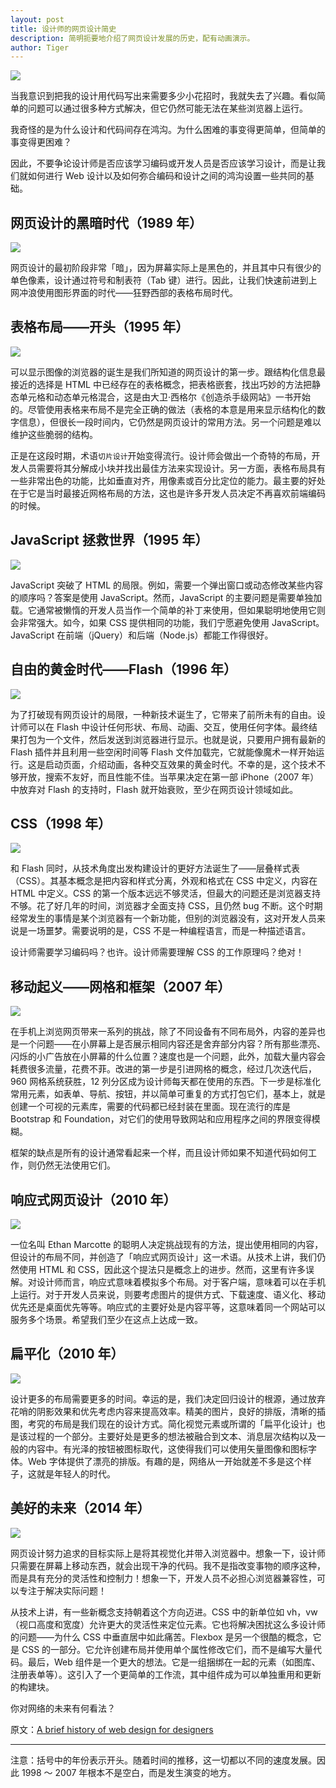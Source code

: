 ```yaml
---
layout: post
title: 设计师的网页设计简史
description: 简明扼要地介绍了网页设计发展的历史，配有动画演示。
author: Tiger
---
```

![](../images/2018-08-25/0.1.jpg)

当我意识到把我的设计用代码写出来需要多少小花招时，我就失去了兴趣。看似简单的问题可以通过很多种方式解决，但它仍然可能无法在某些浏览器上运行。

我奇怪的是为什么设计和代码间存在鸿沟。为什么困难的事变得更简单，但简单的事变得更困难？

因此，不要争论设计师是否应该学习编码或开发人员是否应该学习设计，而是让我们就如何进行 Web 设计以及如何弥合编码和设计之间的鸿沟设置一些共同的基础。

## 网页设计的黑暗时代（1989 年）

![](../images/2018-08-25/1.1.gif)

网页设计的最初阶段非常「暗」，因为屏幕实际上是黑色的，并且其中只有很少的单色像素，设计通过符号和制表符（Tab 键）进行。因此，让我们快速前进到上网冲浪使用图形界面的时代——狂野西部的表格布局时代。

## 表格布局——开头（1995 年）

![](../images/2018-08-25/2.1.gif)

可以显示图像的浏览器的诞生是我们所知道的网页设计的第一步。跟结构化信息最接近的选择是 HTML 中已经存在的表格概念，把表格嵌套，找出巧妙的方法把静态单元格和动态单元格混合，这是由大卫·西格尔《创造杀手级网站》一书开始的。尽管使用表格来布局不是完全正确的做法（表格的本意是用来显示结构化的数字信息），但很长一段时间内，它仍然是网页设计的常用方法。另一个问题是难以维护这些脆弱的结构。

正是在这段时期，术语`切片设计`开始变得流行。设计师会做出一个奇特的布局，开发人员需要将其分解成小块并找出最佳方法来实现设计。另一方面，表格布局具有一些非常出色的功能，比如垂直对齐，用像素或百分比定位的能力。最主要的好处在于它是当时最接近网格布局的方法，这也是许多开发人员决定不再喜欢前端编码的时候。

## JavaScript 拯救世界（1995 年）

![](../images/2018-08-25/3.1.gif)

JavaScript 突破了 HTML 的局限。例如，需要一个弹出窗口或动态修改某些内容的顺序吗？答案是使用 JavaScript。然而，JavaScript 的主要问题是需要单独加载。它通常被懒惰的开发人员当作一个简单的补丁来使用，但如果聪明地使用它则会非常强大。如今，如果 CSS 提供相同的功能，我们宁愿避免使用 JavaScript。
JavaScript 在前端（jQuery）和后端（Node.js）都能工作得很好。

## 自由的黄金时代——Flash（1996 年）

![](../images/2018-08-25/4.1.gif)

为了打破现有网页设计的局限，一种新技术诞生了，它带来了前所未有的自由。设计师可以在 Flash 中设计任何形状、布局、动画、交互，使用任何字体。最终结果打包为一个文件，然后发送到浏览器进行显示。也就是说，只要用户拥有最新的 Flash 插件并且利用一些空闲时间等 Flash 文件加载完，它就能像魔术一样开始运行。这是启动页面，介绍动画，各种交互效果的黄金时代。不幸的是，这个技术不够开放，搜索不友好，而且性能不佳。当苹果决定在第一部 iPhone（2007 年）中放弃对 Flash 的支持时，Flash 就开始衰败，至少在网页设计领域如此。

## CSS（1998 年）

![](../images/2018-08-25/5.1.gif)

和 Flash 同时，从技术角度出发构建设计的更好方法诞生了——层叠样式表（CSS）。其基本概念是把内容和样式分离，外观和格式在 CSS 中定义，内容在 HTML 中定义。CSS 的第一个版本远远不够灵活，但最大的问题还是浏览器支持不够。花了好几年的时间，浏览器才全面支持 CSS，且仍然 bug 不断。这个时期经常发生的事情是某个浏览器有一个新功能，但别的浏览器没有，这对开发人员来说是一场噩梦。需要说明的是，CSS 不是一种编程语言，而是一种描述语言。

设计师需要学习编码吗？也许。设计师需要理解 CSS 的工作原理吗？绝对！

## 移动起义——网格和框架（2007 年）

![](../images/2018-08-25/6.1.gif)

在手机上浏览网页带来一系列的挑战，除了不同设备有不同布局外，内容的差异也是一个问题——在小屏幕上是否展示相同内容还是舍弃部分内容？所有那些漂亮、闪烁的小广告放在小屏幕的什么位置？速度也是一个问题，此外，加载大量内容会耗费很多流量，花费不菲。改进的第一步是引进网格的概念，经过几次迭代后，960 网格系统获胜，12 列分区成为设计师每天都在使用的东西。下一步是标准化常用元素，如表单、导航、按钮，并以简单可重复的方式打包它们，基本上，就是创建一个可视的元素库，需要的代码都已经封装在里面。现在流行的库是 Bootstrap 和 Foundation，对它们的使用导致网站和应用程序之间的界限变得模糊。

框架的缺点是所有的设计通常看起来一个样，而且设计师如果不知道代码如何工作，则仍然无法使用它们。

## 响应式网页设计（2010 年）

![](../images/2018-08-25/7.1.gif)

一位名叫 Ethan Marcotte 的聪明人决定挑战现有的方法，提出使用相同的内容，但设计的布局不同，并创造了「响应式网页设计」这一术语。从技术上讲，我们仍然使用 HTML 和 CSS，因此这个提法只是概念上的进步。然而，这里有许多误解。对设计师而言，响应式意味着模拟多个布局。对于客户端，意味着可以在手机上运行。对于开发人员来说，则要考虑图片的提供方式、下载速度、语义化、移动优先还是桌面优先等等。响应式的主要好处是内容平等，这意味着同一个网站可以服务多个场景。希望我们至少在这点上达成一致。

## 扁平化（2010 年）

![](../images/2018-08-25/8.1.gif)

设计更多的布局需要更多的时间。幸运的是，我们决定回归设计的根源，通过放弃花哨的阴影效果和优先考虑内容来提高效率。精美的图片，良好的排版，清晰的插图，考究的布局是我们现在的设计方式。简化视觉元素或所谓的「扁平化设计」也是该过程的一个部分。主要好处是更多的想法被融合到文本、消息层次结构以及一般的内容中。有光泽的按钮被图标取代，这使得我们可以使用矢量图像和图标字体。Web 字体提供了漂亮的排版。有趣的是，网络从一开始就差不多是这个样子，这就是年轻人的时代。

## 美好的未来（2014 年）

![](../images/2018-08-25/9.1.gif)

网页设计努力追求的目标实际上是将其视觉化并带入浏览器中。想象一下，设计师只需要在屏幕上移动东西，就会出现干净的代码。我不是指改变事物的顺序这种，而是具有充分的灵活性和控制力！想象一下，开发人员不必担心浏览器兼容性，可以专注于解决实际问题！

从技术上讲，有一些新概念支持朝着这个方向迈进。CSS 中的新单位如 vh，vw（视口高度和宽度）允许更大的灵活性来定位元素。它也将解决困扰这么多设计师的问题——为什么 CSS 中垂直居中如此痛苦。Flexbox 是另一个很酷的概念，它是 CSS 的一部分。它允许创建布局并使用单个属性修改它们，而不是编写大量代码。最后，Web 组件是一个更大的想法。它是一组捆绑在一起的元素（如图库、注册表单等）。这引入了一个更简单的工作流，其中组件成为可以单独重用和更新的构建块。

你对网络的未来有何看法？

原文：[A brief history of web design for designers](http://blog.froont.com/brief-history-of-web-design-for-designers/)

---

注意：括号中的年份表示开头。随着时间的推移，这一切都以不同的速度发展。因此 1998 ～ 2007 年根本不是空白，而是发生演变的地方。
